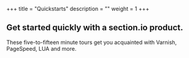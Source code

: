 +++
title = "Quickstarts"
description = ""
weight = 1
+++
## Get started quickly with a section.io product.

These five-to-fifteen minute tours get you acquainted with Varnish, PageSpeed, LUA and more.